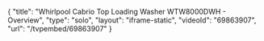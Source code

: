 {
    "title": "Whirlpool Cabrio Top Loading Washer WTW8000DWH - Overview",
    "type": "solo",
    "layout": "iframe-static",
    "videoId": "69863907",
    "url": "\/tvpembed\/69863907"
}